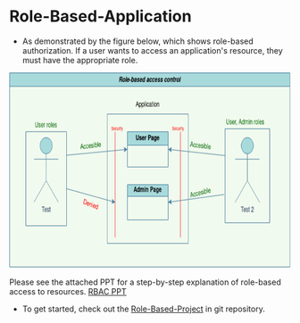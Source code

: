 Role-Based-Application
======================

- As demonstrated by the figure below, which shows role-based authorization. If a user wants to access an application's resource, they must have the appropriate role.

<img src="Role base authentication diagram.png" alt="Multiple Realms" style="width:700px;height:350px;">

<p>Please see the attached PPT for a step-by-step explanation of role-based access to resources.
<a href="https://docs.google.com/presentation/d/1M6HP_qR14qWQozVaaJ_vwfEx18gdnJrcLrPpjcIySAQ/edit#slide=id.p">RBAC PPT</a></p>

- To get started, check out the <a target = "_blank" href="https://github.com/pradipinexture/keycloak-with-spring-boot/tree/main/2.%20Role%20Restriction/role-based-app">Role-Based-Project</a>  in git repository.
